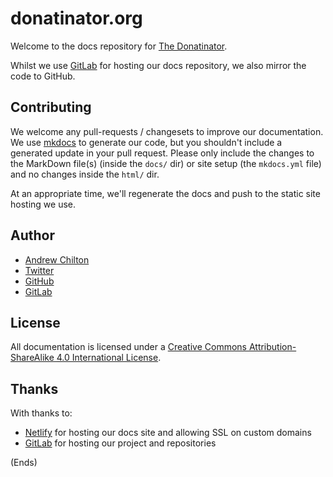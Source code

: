 # donatinator.org #

Welcome to the docs repository for [The Donatinator](https://donatinator.org).

Whilst we use [GitLab](https://about.gitlab.com/) for hosting our docs repository, we also mirror the code to GitHub.

## Contributing ##

We welcome any pull-requests / changesets to improve our documentation. We use [mkdocs](http://www.mkdocs.org/) to
generate our code, but you shouldn't include a generated update in your pull request. Please only include the changes
to the MarkDown file(s) (inside the `docs/` dir) or site setup (the `mkdocs.yml` file) and no changes inside the
`html/` dir.

At an appropriate time, we'll regenerate the docs and push to the static site hosting we use.

## Author ##

* [Andrew Chilton](https://chilts.org)
* [Twitter](https://twitter.com/andychilton)
* [GitHub](https://github.com/chilts)
* [GitLab](https://gitlab.com/chilts)

## License ##

All documentation is licensed under a
[Creative Commons Attribution-ShareAlike 4.0 International License](http://creativecommons.org/licenses/by-sa/4.0/).

## Thanks ##

With thanks to:

* [Netlify](https://www.netlify.com/) for hosting our docs site and allowing SSL on custom domains
* [GitLab](https://about.gitlab.com/) for hosting our project and repositories

(Ends)
